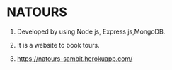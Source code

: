 # NATOURS
1. Developed by using Node js, Express js,MongoDB.

2. It is a website to book tours.

3. https://natours-sambit.herokuapp.com/
